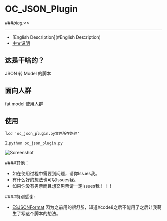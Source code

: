 # **OC_JSON_Plugin**
###*blog:<>*
***
* [English Description](#English Description)
* [中文说明](#中文说明)


## <a id="中文说明"></a>这是干啥的？
JSON 转 Model 的脚本

## 面向人群
fat model 使用人群

## 使用
1.`cd 'oc_json_plugin.py文件所在路径'`

2.`python oc_json_plugin.py`

![Screenshot](https://github.com/wliu6/OC_JSON_Plugin/blob/master/dome_sheet.gif)


####其他：

* 如在使用过程中需要到问题，请你Issues我。
* 有什么好的想法也可以Issues我。
* 如果你没有男票而且想交男票请一定Issues我！！！

####特别感谢:
* [ESJSONFormat](#https://github.com/EnjoySR/ESJsonFormat-Xcode) 因为之前用的很舒服，知道Xcode8之后不能用了之后让我萌生了写这个脚本的想法。

